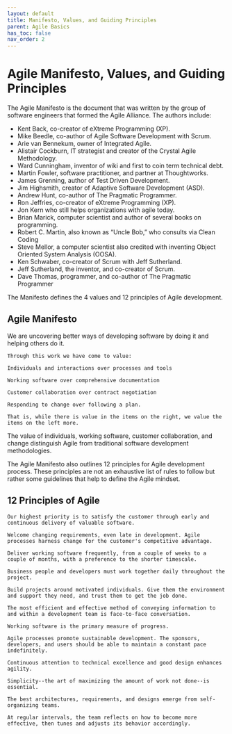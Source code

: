 ```yaml
---
layout: default
title: Manifesto, Values, and Guiding Principles
parent: Agile Basics
has_toc: false
nav_order: 2
---
```


# Agile Manifesto, Values, and Guiding Principles 

The Agile Manifesto is the document that was written by the group of software engineers that formed the Agile Alliance. The authors include:

*	Kent Back, co-creator of eXtreme Programming (XP).
*	Mike Beedle, co-author of Agile Software Development with Scrum.
*	Arie van Bennekum, owner of Integrated Agile.
*	Alistair Cockburn, IT strategist and creator of the Crystal Agile Methodology.
*	Ward Cunningham, inventor of wiki and first to coin term technical debt.
*	Martin Fowler, software practitioner, and partner at Thoughtworks.
*	James Grenning, author of Test Driven Development.
*	Jim Highsmith, creator of Adaptive Software Development (ASD).
*	Andrew Hunt, co-author of The Pragmatic Programmer.
*	Ron Jeffries, co-creator of eXtreme Programming (XP).
*	Jon Kern who still helps organizations with agile today.
*	Brian Marick, computer scientist and author of several books on programming.
*	Robert C. Martin, also known as “Uncle Bob,” who consults via Clean Coding
*	Steve Mellor, a computer scientist also credited with inventing Object Oriented System Analysis (OOSA).
*	Ken Schwaber, co-creator of Scrum with Jeff Sutherland.
*	Jeff Sutherland, the inventor, and co-creator of Scrum.
*	Dave Thomas, programmer, and co-author of The Pragmatic Programmer

The Manifesto defines the 4 values and 12 principles of Agile development.

## Agile Manifesto

We are uncovering better ways of developing software by doing it and helping others do it.

```
Through this work we have come to value:

Individuals and interactions over processes and tools

Working software over comprehensive documentation

Customer collaboration over contract negotiation

Responding to change over following a plan.

That is, while there is value in the items on the right, we value the items on the left more.
```

The value of individuals, working software, customer collaboration, and change distinguish Agile from traditional software development methodologies.

The Agile Manifesto also outlines 12 principles for Agile development process. These principles are not an exhaustive list of rules to follow but rather 
some guidelines that help to define the Agile mindset.

## 12 Principles of Agile

```
Our highest priority is to satisfy the customer through early and continuous delivery of valuable software.

Welcome changing requirements, even late in development. Agile processes harness change for the customer's competitive advantage.

Deliver working software frequently, from a couple of weeks to a couple of months, with a preference to the shorter timescale.

Business people and developers must work together daily throughout the project.

Build projects around motivated individuals. Give them the environment and support they need, and trust them to get the job done.

The most efficient and effective method of conveying information to and within a development team is face-to-face conversation.

Working software is the primary measure of progress.

Agile processes promote sustainable development. The sponsors, developers, and users should be able to maintain a constant pace indefinitely.

Continuous attention to technical excellence and good design enhances agility.

Simplicity--the art of maximizing the amount of work not done--is essential.

The best architectures, requirements, and designs emerge from self-organizing teams.

At regular intervals, the team reflects on how to become more effective, then tunes and adjusts its behavior accordingly.
```

